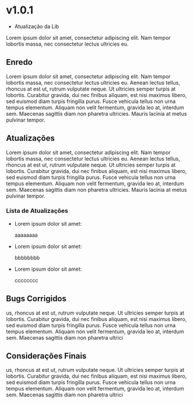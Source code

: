# v1.0.1
 - Atualização da Lib

Lorem ipsum dolor sit amet, consectetur adipiscing elit. Nam tempor lobortis massa, nec consectetur lectus ultricies eu.

## Enredo

Lorem ipsum dolor sit amet, consectetur adipiscing elit. Nam tempor lobortis massa, nec consectetur lectus ultricies eu. Aenean lectus tellus, rhoncus at est ut, rutrum vulputate neque. Ut ultricies semper turpis at lobortis. Curabitur gravida, dui nec finibus aliquam, est nisi maximus libero, sed euismod diam turpis fringilla purus. Fusce vehicula tellus non urna tempus elementum. Aliquam non velit fermentum, gravida leo at, interdum sem. Maecenas sagittis diam non pharetra ultricies. Mauris lacinia at metus pulvinar tempor.

## Atualizações

Lorem ipsum dolor sit amet, consectetur adipiscing elit. Nam tempor lobortis massa, nec consectetur lectus ultricies eu. Aenean lectus tellus, rhoncus at est ut, rutrum vulputate neque. Ut ultricies semper turpis at lobortis. Curabitur gravida, dui nec finibus aliquam, est nisi maximus libero, sed euismod diam turpis fringilla purus. Fusce vehicula tellus non urna tempus elementum. Aliquam non velit fermentum, gravida leo at, interdum sem. Maecenas sagittis diam non pharetra ultricies. Mauris lacinia at metus pulvinar tempor.

### Lista de Atualizações

- Lorem ipsum dolor sit amet:

  aaaaaaaa

- Lorem ipsum dolor sit amet:

  bbbbbbbb

- Lorem ipsum dolor sit amet:

  cccccccc

## Bugs Corrigidos

us, rhoncus at est ut, rutrum vulputate neque. Ut ultricies semper turpis at lobortis. Curabitur gravida, dui nec finibus aliquam, est nisi maximus libero, sed euismod diam turpis fringilla purus. Fusce vehicula tellus non urna tempus elementum. Aliquam non velit fermentum, gravida leo at, interdum sem. Maecenas sagittis diam non pharetra ultrici

## Considerações Finais

us, rhoncus at est ut, rutrum vulputate neque. Ut ultricies semper turpis at lobortis. Curabitur gravida, dui nec finibus aliquam, est nisi maximus libero, sed euismod diam turpis fringilla purus. Fusce vehicula tellus non urna tempus elementum. Aliquam non velit fermentum, gravida leo at, interdum sem. Maecenas sagittis diam non pharetra ultrici